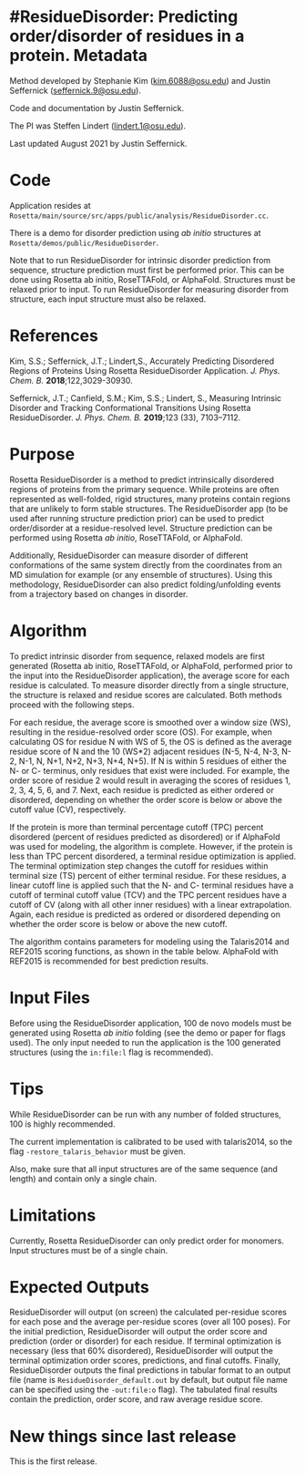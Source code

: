#ResidueDisorder: Predicting order/disorder of residues in a protein.
Metadata
========
Method developed by Stephanie Kim (kim.6088@osu.edu) and Justin Seffernick (seffernick.9@osu.edu).

Code and documentation by Justin Seffernick.

The PI was Steffen Lindert (lindert.1@osu.edu).

Last updated August 2021 by Justin Seffernick. 

Code
====

Application resides at `Rosetta/main/source/src/apps/public/analysis/ResidueDisorder.cc`.

There is a demo for disorder prediction using _ab initio_ structures at `Rosetta/demos/public/ResidueDisorder`.

Note that to run ResidueDisorder for intrinsic disorder prediction from sequence, structure prediction must first be performed prior. This can be done using Rosetta ab initio, RoseTTAFold, or AlphaFold. Structures must be relaxed prior to input. To run ResidueDisorder for measuring disorder from structure, each input structure must also be relaxed.

References
==========
Kim, S.S.; Seffernick, J.T.; Lindert,S., Accurately Predicting Disordered Regions of Proteins Using Rosetta ResidueDisorder Application. _J. Phys. Chem. B._ **2018**;122,3029-30930.

Seffernick, J.T.; Canfield, S.M.; Kim, S.S.; Lindert, S., Measuring Intrinsic Disorder and Tracking Conformational Transitions Using Rosetta ResidueDisorder. _J. Phys. Chem. B._ **2019**;123 (33), 7103–7112.

Purpose
=======

Rosetta ResidueDisorder is a method to predict intrinsically disordered regions of proteins from the primary sequence. While proteins are often represented as well-folded, rigid structures, many proteins contain regions that are unlikely to form stable structures. The ResidueDisorder app (to be used after running structure prediction prior) can be used to predict order/disorder at a residue-resolved level. Structure prediction can be performed using Rosetta _ab initio_, RoseTTAFold, or AlphaFold. 

Additionally, ResidueDisorder can measure disorder of different conformations of the same system directly from the coordinates from an MD simulation for example (or any ensemble of structures). Using this methodology, ResidueDisorder can also predict folding/unfolding events from a trajectory based on changes in disorder.

Algorithm
=========

To predict intrinsic disorder from sequence, relaxed models are first generated (Rosetta ab initio, RoseTTAFold, or AlphaFold, performed prior to the input into the ResidueDisorder application), the average score for each residue is calculated. To measure disorder directly from a single structure, the structure is relaxed and residue scores are calculated. Both methods proceed with the following steps. 

For each residue, the average score is smoothed over a window size (WS), resulting in the residue-resolved order score (OS). For example, when calculating OS for residue N with WS of 5, the OS is defined as the average residue score of N and the 10 (WS*2) adjacent residues (N-5, N-4, N-3, N-2, N-1, N, N+1, N+2, N+3, N+4, N+5). If N is within 5 residues of either the N- or C- terminus, only residues that exist were included. For example, the order score of residue 2 would result in averaging the scores of residues 1, 2, 3, 4, 5, 6, and 7. Next, each residue is predicted as either ordered or disordered, depending on whether the order score is below or above the cutoff value (CV), respectively.

If the protein is more than terminal percentage cutoff (TPC) percent disordered (percent of residues predicted as disordered) or if AlphaFold was used for modeling, the algorithm is complete. However, if the protein is less than TPC percent disordered, a terminal residue optimization is applied. The terminal optimization step changes the cutoff for residues within terminal size (TS) percent of either terminal residue. For these residues, a linear cutoff line is applied such that the N- and C- terminal residues have a cutoff of terminal cutoff value (TCV) and the TPC percent residues have a cutoff of CV (along with all other inner residues) with a linear extrapolation. Again, each residue is predicted as ordered or disordered depending on whether the order score is below or above the new cutoff.

The algorithm contains parameters for modeling using the Talaris2014 and REF2015 scoring functions, as shown in the table below. AlphaFold with REF2015 is recommended for best prediction results.

Input Files
===========

Before using the ResidueDisorder application, 100 de novo models must be generated using Rosetta _ab initio_ folding (see the demo or paper for flags used). The only input needed to run the application is the 100 generated structures (using the `in:file:l` flag is recommended).

Tips
====

While ResidueDisorder can be run with any number of folded structures, 100 is highly recommended. 

The current implementation is calibrated to be used with talaris2014, so the flag `-restore_talaris_behavior` must be given.

Also, make sure that all input structures are of the same sequence (and length) and contain only a single chain.

Limitations
===========

Currently, Rosetta ResidueDisorder can only predict order for monomers. Input structures must be of a single chain.

Expected Outputs
================

ResidueDisorder will output (on screen) the calculated per-residue scores for each pose and the average per-residue scores (over all 100 poses). For the initial prediction, ResidueDisorder will output the order score and prediction (order or disorder) for each residue. If terminal optimization is necessary (less that 60% disordered), ResidueDisorder will output the terminal optimization order scores, predictions, and final cutoffs. Finally, ResidueDisorder outputs the final predictions in tabular format to an output file (name is `ResidueDisorder_default.out` by default, but output file name can be specified using the `-out:file:o` flag). The tabulated final results contain the prediction, order score, and raw average residue score.

New things since last release
=============================

This is the first release.


